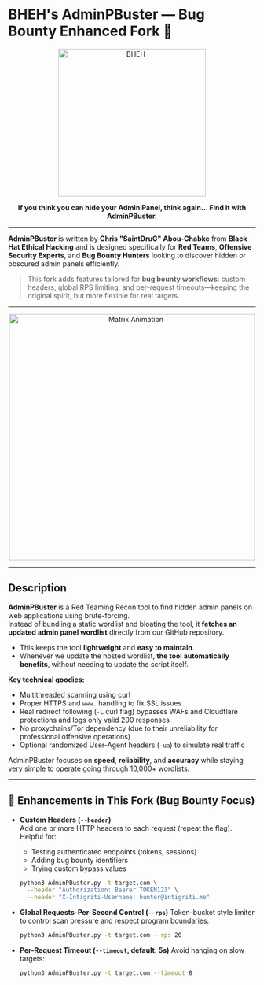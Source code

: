 # BHEH's AdminPBuster — Bug Bounty Enhanced Fork 🔎

<p align="center">
<a href="https://www.blackhatethicalhacking.com"><img src="https://www.blackhatethicalhacking.com/wp-content/uploads/2022/06/BHEH_logo.png" width="300px" alt="BHEH"></a>
</p>

<p align="center">
<strong>If you think you can hide your Admin Panel, think again... Find it with AdminPBuster.</strong>
</p>

---

**AdminPBuster** is written by **Chris "SaintDruG" Abou-Chabke** from **Black Hat Ethical Hacking** and is designed specifically for **Red Teams**, **Offensive Security Experts**, and **Bug Bounty Hunters** looking to discover hidden or obscured admin panels efficiently.

> This fork adds features tailored for **bug bounty workflows**: custom headers, global RPS limiting, and per-request timeouts—keeping the original spirit, but more flexible for real targets.

---

<p align="center">
<img src="https://media3.giphy.com/media/v1.Y2lkPTc5MGI3NjExdnFyZDBza3luMnl2c2gwNDcwMmp3YTY5YnA0dWI0ZjBocmR2Z3J0byZlcD12MV9pbnRlcm5hbF9naWZfYnlfaWQmY3Q9Zw/11shDO8NnZDYpa/giphy.gif" width="500px" alt="Matrix Animation">
</p>

---

## Description

**AdminPBuster** is a Red Teaming Recon tool to find hidden admin panels on web applications using brute-forcing.  
Instead of bundling a static wordlist and bloating the tool, it **fetches an updated admin panel wordlist** directly from our GitHub repository.

- This keeps the tool **lightweight** and **easy to maintain**.
- Whenever we update the hosted wordlist, **the tool automatically benefits**, without needing to update the script itself.

**Key technical goodies:**
- Multithreaded scanning using curl
- Proper HTTPS and `www.` handling to fix SSL issues
- Real redirect following (`-L` curl flag) bypasses WAFs and Cloudflare protections and logs only valid 200 responses
- No proxychains/Tor dependency (due to their unreliability for professional offensive operations)
- Optional randomized User-Agent headers (`-ua`) to simulate real traffic

AdminPBuster focuses on **speed**, **reliability**, and **accuracy** while staying very simple to operate going through 10,000+ wordlists.

---

## 🔧 Enhancements in This Fork (Bug Bounty Focus)

- **Custom Headers (`--header`)**  
  Add one or more HTTP headers to each request (repeat the flag). Helpful for:  
  - Testing authenticated endpoints (tokens, sessions)  
  - Adding bug bounty identifiers  
  - Trying custom bypass values  

  ```bash
  python3 AdminPBuster.py -t target.com \
    --header "Authorization: Bearer TOKEN123" \
    --header "X-Intigriti-Username: hunter@intigriti.me"
  ```

* **Global Requests-Per-Second Control (`--rps`)**
  Token-bucket style limiter to control scan pressure and respect program boundaries:

  ```bash
  python3 AdminPBuster.py -t target.com --rps 20
  ```

* **Per-Request Timeout (`--timeout`, default: 5s)**
  Avoid hanging on slow targets:

  ```bash
  python3 AdminPBuster.py -t target.com --timeout 8
  ```